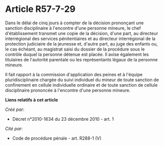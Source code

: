 # Article R57-7-29

Dans le délai de cinq jours à compter de la décision prononçant une sanction disciplinaire à l'encontre d'une personne
mineure, le chef d'établissement transmet une copie de la décision, d'une part, au directeur interrégional des services
pénitentiaires et au directeur interrégional de la protection judiciaire de la jeunesse et, d'autre part, au juge des enfants
ou, le cas échéant, au magistrat saisi du dossier de la procédure sous le contrôle duquel la personne détenue est placée. Il
avise également les titulaires de l'autorité parentale ou les représentants légaux de la personne mineure. 

Il fait rapport à la commission d'application des peines et à l'équipe pluridisciplinaire chargée du suivi individuel du
mineur de toute sanction de confinement en cellule individuelle ordinaire et de toute sanction de cellule disciplinaire
prononcée à l'encontre d'une personne mineure.

**Liens relatifs à cet article**

_Créé par_:

  - Décret n°2010-1634 du 23 décembre 2010 - art. 1

_Cité par_:

  - Code de procédure pénale - art. R288-1 (V)
